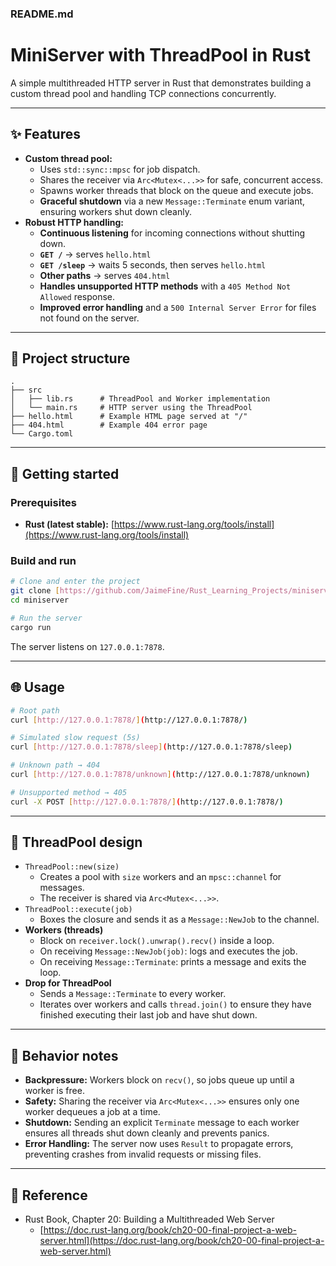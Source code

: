 ### README.md

# MiniServer with ThreadPool in Rust

A simple multithreaded HTTP server in Rust that demonstrates building a custom thread pool and handling TCP connections concurrently.

---

## ✨ Features

* **Custom thread pool:**
    * Uses `std::sync::mpsc` for job dispatch.
    * Shares the receiver via `Arc<Mutex<...>>` for safe, concurrent access.
    * Spawns worker threads that block on the queue and execute jobs.
    * **Graceful shutdown** via a new `Message::Terminate` enum variant, ensuring workers shut down cleanly.
* **Robust HTTP handling:**
    * **Continuous listening** for incoming connections without shutting down.
    * **`GET /`** → serves `hello.html`
    * **`GET /sleep`** → waits 5 seconds, then serves `hello.html`
    * **Other paths** → serves `404.html`
    * **Handles unsupported HTTP methods** with a `405 Method Not Allowed` response.
    * **Improved error handling** and a `500 Internal Server Error` for files not found on the server.

---

## 📂 Project structure

```text
.
├── src
│   ├── lib.rs      # ThreadPool and Worker implementation
│   └── main.rs     # HTTP server using the ThreadPool
├── hello.html      # Example HTML page served at "/"
├── 404.html        # Example 404 error page
└── Cargo.toml
````

-----

## 🚀 Getting started

### Prerequisites

  * **Rust (latest stable):** [https://www.rust-lang.org/tools/install](https://www.rust-lang.org/tools/install)

### Build and run

```bash
# Clone and enter the project
git clone [https://github.com/JaimeFine/Rust_Learning_Projects/miniserver.git](https://github.com/JaimeFine/Rust_Learning_Projects/miniserver.git)
cd miniserver

# Run the server
cargo run
```

The server listens on `127.0.0.1:7878`.

-----

## 🌐 Usage

```bash
# Root path
curl [http://127.0.0.1:7878/](http://127.0.0.1:7878/)

# Simulated slow request (5s)
curl [http://127.0.0.1:7878/sleep](http://127.0.0.1:7878/sleep)

# Unknown path → 404
curl [http://127.0.0.1:7878/unknown](http://127.0.0.1:7878/unknown)

# Unsupported method → 405
curl -X POST [http://127.0.0.1:7878/](http://127.0.0.1:7878/)
```

-----

## 🧵 ThreadPool design

  * `ThreadPool::new(size)`
      * Creates a pool with `size` workers and an `mpsc::channel` for messages.
      * The receiver is shared via `Arc<Mutex<...>>`.
  * `ThreadPool::execute(job)`
      * Boxes the closure and sends it as a `Message::NewJob` to the channel.
  * **Workers (threads)**
      * Block on `receiver.lock().unwrap().recv()` inside a loop.
      * On receiving `Message::NewJob(job)`: logs and executes the job.
      * On receiving `Message::Terminate`: prints a message and exits the loop.
  * **Drop for ThreadPool**
      * Sends a `Message::Terminate` to every worker.
      * Iterates over workers and calls `thread.join()` to ensure they have finished executing their last job and have shut down.

-----

## 🧪 Behavior notes

  * **Backpressure:** Workers block on `recv()`, so jobs queue up until a worker is free.
  * **Safety:** Sharing the receiver via `Arc<Mutex<...>>` ensures only one worker dequeues a job at a time.
  * **Shutdown:** Sending an explicit `Terminate` message to each worker ensures all threads shut down cleanly and prevents panics.
  * **Error Handling:** The server now uses `Result` to propagate errors, preventing crashes from invalid requests or missing files.

-----

## 📖 Reference

  * Rust Book, Chapter 20: Building a Multithreaded Web Server
      * [https://doc.rust-lang.org/book/ch20-00-final-project-a-web-server.html](https://doc.rust-lang.org/book/ch20-00-final-project-a-web-server.html)
